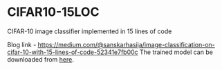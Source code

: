 # CIFAR10-15LOC
CIFAR-10 image classifier implemented in 15 lines of code 

Blog link - https://medium.com/@sanskarhasija/image-classification-on-cifar-10-with-15-lines-of-code-52341e7fb00c
The trained model can be downloaded from [here](https://drive.google.com/file/d/1mJZMq1a_-X5kluHiQbja68D7jkDRTxR8/view?usp=sharing).
